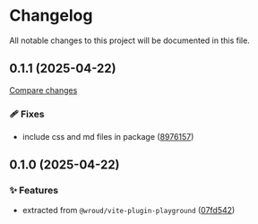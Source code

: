 <!-- header -->
# Changelog

All notable changes to this project will be documented in this file.

<!-- version:0.1.1 -->
## 0.1.1 (2025-04-22)

[Compare changes](https://github.com/Wroud/foundation/compare/playground-react-v0.1.0...playground-react-v0.1.1)

<!-- changelog -->
### 🩹 Fixes

- include css and md files in package ([8976157](https://github.com/Wroud/foundation/commit/8976157))

<!-- version:0.1.0 -->
## 0.1.0 (2025-04-22)

<!-- changelog -->
### ✨ Features

- extracted from `@wroud/vite-plugin-playground` ([07fd542](https://github.com/Wroud/foundation/commit/07fd542))

